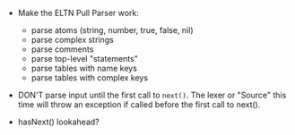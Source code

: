 - Make the ELTN Pull Parser work:
  - parse atoms (string, number, true, false, nil)
  - parse complex strings
  - parse comments
  - parse top-level "statements"
  - parse tables with name keys
  - parse tables with complex keys

- DON'T parse input until the first call to `next()`.
  The lexer or "Source" this time will throw an exception if called
  before the first call to next().

- hasNext() lookahead?


